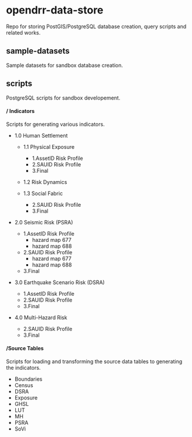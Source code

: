 # opendrr-data-store
Repo for storing PostGIS/PostgreSQL database creation, query scripts and related works.

## sample-datasets
Sample datasets for sandbox database creation.

## scripts
PostgreSQL scripts for sandbox developement.

#### / Indicators
Scripts for generating various indicators.<br>

 - 1.0 Human Settlement
	 - 1.1 Physical Exposure
		 - 1.AssetID Risk Profile
		 - 2.SAUID Risk Profile
		 - 3.Final<br>
		 
	 - 1.2 Risk Dynamics
	 - 1.3 Social Fabric
		 - 2.SAUID Risk Profile
		 - 3.Final<br>
		 
 - 2.0 Seismic Risk (PSRA)
	 - 1.AssetID Risk Profile
		 - hazard map 677
		 - hazard map 688
	 - 2.SAUID Risk Profile
		 - hazard map 677
		 - hazard map 688
	 - 3.Final<br>
	 
 - 3.0 Earthquake Scenario Risk (DSRA)
	 - 1.AssetID Risk Profile
	 - 2.SAUID Risk Profile
	 - 3.Final
	 
 - 4.0 Multi-Hazard Risk
	 - 2.SAUID Risk Profile
	 - 3.Final<br>

 
#### /Source Tables
Scripts for loading and transforming the source data tables to generating the indicators.<br>

 - Boundaries
 - Census
 - DSRA
 - Exposure
 - GHSL
 - LUT
 - MH
 - PSRA
 - SoVi